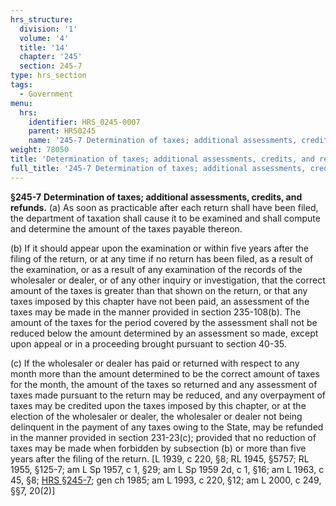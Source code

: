 ```yaml
---
hrs_structure:
  division: '1'
  volume: '4'
  title: '14'
  chapter: '245'
  section: 245-7
type: hrs_section
tags:
  - Government
menu:
  hrs:
    identifier: HRS_0245-0007
    parent: HRS0245
    name: '245-7 Determination of taxes; additional assessments, credits, and refunds'
weight: 78050
title: 'Determination of taxes; additional assessments, credits, and refunds'
full_title: '245-7 Determination of taxes; additional assessments, credits, and refunds'
---
```

**§245-7** **Determination of taxes; additional assessments, credits, and refunds.** (a) As soon as practicable after each return shall have been filed, the department of taxation shall cause it to be examined and shall compute and determine the amount of the taxes payable thereon.

(b) If it should appear upon the examination or within five years after the filing of the return, or at any time if no return has been filed, as a result of the examination, or as a result of any examination of the records of the wholesaler or dealer, or of any other inquiry or investigation, that the correct amount of the taxes is greater than that shown on the return, or that any taxes imposed by this chapter have not been paid, an assessment of the taxes may be made in the manner provided in section 235-108(b). The amount of the taxes for the period covered by the assessment shall not be reduced below the amount determined by an assessment so made, except upon appeal or in a proceeding brought pursuant to section 40-35.

(c) If the wholesaler or dealer has paid or returned with respect to any month more than the amount determined to be the correct amount of taxes for the month, the amount of the taxes so returned and any assessment of taxes made pursuant to the return may be reduced, and any overpayment of taxes may be credited upon the taxes imposed by this chapter, or at the election of the wholesaler or dealer, the wholesaler or dealer not being delinquent in the payment of any taxes owing to the State, may be refunded in the manner provided in section 231-23(c); provided that no reduction of taxes may be made when forbidden by subsection (b) or more than five years after the filing of the return. [L 1939, c 220, §8; RL 1945, §5757; RL 1955, §125-7; am L Sp 1957, c 1, §29; am L Sp 1959 2d, c 1, §16; am L 1963, c 45, §8; [HRS §245-7](/title-14/chapter-245/section-245-7/); gen ch 1985; am L 1993, c 220, §12; am L 2000, c 249, §§7, 20(2)]
